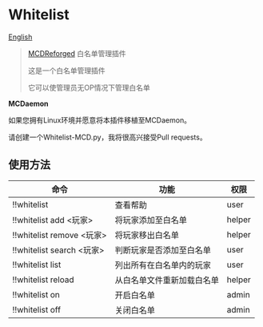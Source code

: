 # Whitelist
[English](https://gitee.com/gu_zt666/MCDR-plugins/blob/Whitelist/README_EN.MD)

> [MCDReforged](https://github.com/Fallen-Breath/MCDReforged) 白名单管理插件
>
> 这是一个白名单管理插件
>
> 它可以使管理员无OP情况下管理白名单

**MCDaemon**

如果您拥有Linux环境并愿意将本插件移植至MCDaemon。

请创建一个Whitelist-MCD.py，我将很高兴接受Pull requests。

## 使用方法

| 命令 | 功能 | 权限 |
|---|---|---|
| !!whitelist | 查看帮助 | user |
| !!whitelist add <玩家> | 将玩家添加至白名单 | helper |
| !!whitelist remove <玩家> | 将玩家移出白名单 | helper |
| !!whitelist search <玩家> | 判断玩家是否添加至白名单 | user |
| !!whitelist list | 列出所有在白名单内的玩家 | user |
| !!whitelist reload | 从白名单文件重新加载白名单 | helper |
| !!whitelist on | 开启白名单 | admin |
| !!whitelist off | 关闭白名单 | admin |
